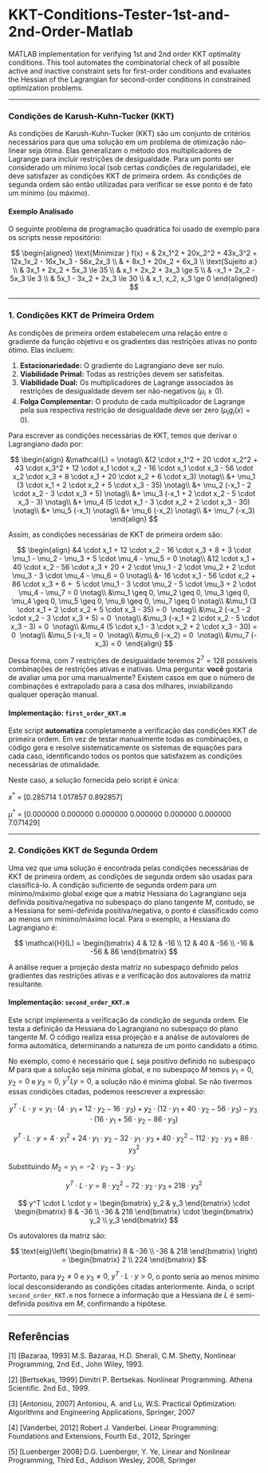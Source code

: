 # KKT-Conditions-Tester-1st-and-2nd-Order-Matlab
MATLAB implementation for verifying 1st and 2nd order KKT optimality conditions. This tool automates the combinatorial check of all possible active and inactive constraint sets for first-order conditions and evaluates the Hessian of the Lagrangian for second-order conditions in constrained optimization problems.

---

### Condições de Karush-Kuhn-Tucker (KKT)
As condições de Karush-Kuhn-Tucker (KKT) são um conjunto de critérios necessários para que uma solução em um problema de otimização não-linear seja ótima. Elas generalizam o método dos multiplicadores de Lagrange para incluir restrições de desigualdade. Para um ponto ser considerado um mínimo local (sob certas condições de regularidade), ele deve satisfazer as condições KKT de primeira ordem. As condições de segunda ordem são então utilizadas para verificar se esse ponto é de fato um mínimo (ou máximo).

#### Exemplo Analisado

O seguinte problema de programação quadrática foi usado de exemplo para os scripts nesse repositório:

$$
\begin{aligned}
\text{Minimizar } f(x) = & 2x_1^2 + 20x_2^2 + 43x_3^2 + 12x_1x_2 - 16x_1x_3 - 56x_2x_3 \\
& + 8x_1 + 20x_2 + 6x_3 \\
\text{Sujeito a:} \\
& 3x_1 + 2x_2 + 5x_3 \le 35 \\
& x_1 + 2x_2 + 3x_3 \ge 5 \\
& -x_1 + 2x_2 - 5x_3 \le 3 \\
& 5x_1 - 3x_2 + 2x_3 \le 30 \\
& x_1, x_2, x_3 \ge 0
\end{aligned}
$$

---

### 1. Condições KKT de Primeira Ordem
As condições de primeira ordem estabelecem uma relação entre o gradiente da função objetivo e os gradientes das restrições ativas no ponto ótimo. Elas incluem:
1.  **Estacionariedade:** O gradiente do Lagrangiano deve ser nulo.
2.  **Viabilidade Primal:** Todas as restrições devem ser satisfeitas.
3.  **Viabilidade Dual:** Os multiplicadores de Lagrange associados às restrições de desigualdade devem ser não-negativos ($\mu_i \ge 0$).
4.  **Folga Complementar:** O produto de cada multiplicador de Lagrange pela sua respectiva restrição de desigualdade deve ser zero ($\mu_i g_i(x) = 0$).

Para escrever as condições necessárias de KKT, temos que derivar o Lagrangiano dado por:

$$
\begin{align}
&\mathcal{L} = \notag\\
&(2 \cdot x_1^2 + 20 \cdot x_2^2 + 43 \cdot x_3^2 + 12 \cdot x_1 \cdot x_2 - 16 \cdot x_1 \cdot x_3 - 56 \cdot x_2 \cdot x_3 + 8 \cdot x_1 + 20 \cdot x_2 + 6 \cdot x_3) \notag\\
&+ \mu_1 (3 \cdot x_1 + 2 \cdot x_2 + 5 \cdot x_3 - 35) \notag\\
&+ \mu_2 (-x_1 - 2 \cdot x_2 - 3 \cdot x_3 + 5) \notag\\
&+ \mu_3 (-x_1 + 2 \cdot x_2 - 5 \cdot x_3 - 3) \notag\\
&+ \mu_4 (5 \cdot x_1 - 3 \cdot x_2 + 2 \cdot x_3 - 30) \notag\\
&+ \mu_5 (-x_1) \notag\\
&+ \mu_6 (-x_2) \notag\\
&+ \mu_7 (-x_3)
\end{align}
$$

Assim, as condições necessárias de KKT de primeira ordem são:

$$
\begin{align}
&4 \cdot x_1 + 12 \cdot x_2 - 16 \cdot x_3 + 8 + 3 \cdot \mu_1 - \mu_2 - \mu_3 + 5 \cdot \mu_4 - \mu_5 = 0 \notag\\
&12 \cdot x_1 + 40 \cdot x_2 - 56 \cdot x_3 + 20 + 2 \cdot \mu_1 - 2 \cdot \mu_2 + 2 \cdot \mu_3 - 3 \cdot \mu_4 - \mu_6 = 0 \notag\\
&- 16 \cdot x_1 - 56 \cdot x_2 + 86 \cdot x_3 + 6 +  5 \cdot \mu_1 - 3 \cdot \mu_2 - 5 \cdot \mu_3 + 2 \cdot \mu_4 - \mu_7 = 0 \notag\\
&\mu_1 \geq 0, \mu_2 \geq 0, \mu_3 \geq 0, \mu_4 \geq 0, \mu_5 \geq 0, \mu_6 \geq 0, \mu_7 \geq 0 \notag\\
&\mu_1 (3 \cdot x_1 + 2 \cdot x_2 + 5 \cdot x_3 - 35) = 0  \notag\\
&\mu_2 (-x_1 - 2 \cdot x_2 - 3 \cdot x_3 + 5) = 0  \notag\\
&\mu_3 (-x_1 + 2 \cdot x_2 - 5 \cdot x_3 - 3) = 0  \notag\\
&\mu_4 (5 \cdot x_1 - 3 \cdot x_2 + 2 \cdot x_3 - 30) = 0  \notag\\
&\mu_5 (-x_1) = 0  \notag\\
&\mu_6 (-x_2) = 0  \notag\\
&\mu_7 (-x_3) = 0 
\end{align}
$$

Dessa forma, com 7 restrições de desigualdade teremos $2^{7} = 128$ possíveis combinações de restrições ativas e inativas. Uma pergunta: **você** gostaria de avaliar uma por uma manualmente? Existem casos em que o número de combinações é extrapolado para a casa dos milhares, inviabilizando qualquer operação manual.

#### Implementação: `first_order_KKT.m`
Este script **automatiza** completamente a verificação das condições KKT de primeira ordem. Em vez de testar manualmente todas as combinações, o código gera e resolve sistematicamente os sistemas de equações para cada caso, identificando todos os pontos que satisfazem as condições necessárias de otimalidade.

Neste caso, a solução fornecida pelo script é única:

$x^*$ = [0.285714 1.017857 0.892857]

$\mu^*$ = [0.000000 0.000000 0.000000 0.000000 0.000000 0.000000 7.071429]

---

### 2. Condições KKT de Segunda Ordem
Uma vez que uma solução é encontrada pelas condições necessárias de KKT de primeira ordem, as condições de segunda ordem são usadas para classificá-lo. A condição suficiente de segunda ordem para um mínimo/máximo global exige que a matriz Hessiana do Lagrangiano seja definida positiva/negativa no subespaço do plano tangente $M$, contudo, se a Hessiana for semi-definida positiva/negativa, o ponto é classificado como ao menos um mínimo/máximo local. Para o exemplo, a Hessiana do Lagrangiano é:

$$
\mathcal{H}(L) = \begin{bmatrix}
4 & 12 & -16 \\
12 & 40 & -56 \\
-16 & -56 & 86
\end{bmatrix}
$$

A análise requer a projeção desta matriz no subespaço definido pelos gradientes das restrições ativas e a verificação dos autovalores da matriz resultante.

#### Implementação: `second_order_KKT.m`
Este script implementa a verificação da condição de segunda ordem. Ele testa a definição da Hessiana do Lagrangiano no subespaço do plano tangente $M$. O código realiza essa projeção e a análise de autovalores de forma automática, determinando a natureza de um ponto candidato a ótimo.

No exemplo, como é necessário que $L$ seja positivo definido no subespaço $M$ para que a solução seja mínima global, e no subespaço $M$ temos $y_1 = 0$, $y_2 = 0$ e $y_3 = 0$, $y^T L y = 0$, a solução não é minima global. Se não tivermos essas condições citadas, podemos reescrever a expressão:

$$
y^T \cdot L \cdot y = y_1\cdot (4\cdot y_1 + 12\cdot y_2 - 16\cdot y_3) + y_2\cdot (12\cdot y_1 + 40\cdot y_2 - 56\cdot y_3) - y_3\cdot (16\cdot y_1 + 56\cdot y_2 - 86\cdot y_3)
$$

$$
y^T \cdot L \cdot y = 4\cdot y_1^2 + 24\cdot y_1\cdot y_2 - 32\cdot y_1\cdot y_3 + 40\cdot y_2^2 - 112\cdot y_2\cdot y_3 + 86\cdot y_3^2
$$

Substituindo $M_2 = y_1 = - 2\cdot y_2 - 3\cdot y_3$:

$$
y^T \cdot L \cdot y = 8\cdot y_2^2 - 72\cdot y_2\cdot y_3 + 218\cdot y_3^2
$$

$$
y^T \cdot L \cdot y = \begin{bmatrix}
y_2 & y_3
\end{bmatrix} \cdot \begin{bmatrix}
8 & -36 \\
-36 & 218
\end{bmatrix} \cdot \begin{bmatrix}
y_2 \\
y_3
\end{bmatrix}
$$

Os autovalores da matriz são:

$$
\text{eig}\left( \begin{bmatrix}
8 & -36 \\
-36 & 218
\end{bmatrix} \right) = \begin{bmatrix}
2 \\
224
\end{bmatrix}
$$

Portanto, para $y_2 \neq 0$ e $y_3 \neq 0$, $y^T \cdot L \cdot y > 0$, o ponto seria ao menos mínimo local desconsiderando as condições citadas anteriormente. Ainda, o script `second_order_KKT.m` nos fornece a informação que a Hessiana de $L$ é semi-definida positiva em $M$, confirmando a hipótese.

---

## Referências

[1] [Bazaraa, 1993] M.S. Bazaraa, H.D. Sherali, C.M. Shetty, Nonlinear Programming, 2nd Ed., John Wiley, 1993.

[2] [Bertsekas, 1999] Dimitri P. Bertsekas. Nonlinear Programming. Athena Scientific. 2nd Ed., 1999.

[3] [Antoniou, 2007] Antoniou, A. and Lu, W.S. Practical Optimization: Algorithms and Engineering Applications, Springer, 2007

[4] [Vanderbei, 2012] Robert J. Vanderbei. Linear Programming: Foundations and Extensions, Fourth Ed., 2012, Springer

[5] [Luenberger 2008] D.G. Luenberger, Y. Ye, Linear and Nonlinear Programming, Third Ed., Addison Wesley, 2008, Springer
